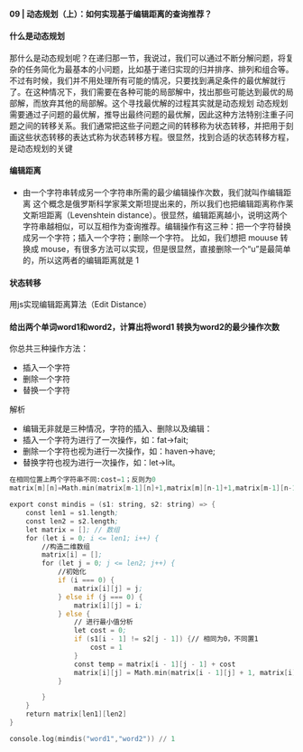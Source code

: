 #### 09 | 动态规划（上）：如何实现基于编辑距离的查询推荐？

#### 什么是动态规划
那什么是动态规划呢？在递归那一节，我说过，我们可以通过不断分解问题，将复杂的任务简化为最基本的小问题，比如基于递归实现的归并排序、排列和组合等。不过有时候，我们并不用处理所有可能的情况，只要找到满足条件的最优解就行了。在这种情况下，我们需要在各种可能的局部解中，找出那些可能达到最优的局部解，而放弃其他的局部解。这个寻找最优解的过程其实就是动态规划
动态规划需要通过子问题的最优解，推导出最终问题的最优解，因此这种方法特别注重子问题之间的转移关系。我们通常把这些子问题之间的转移称为状态转移，并把用于刻画这些状态转移的表达式称为状态转移方程。很显然，找到合适的状态转移方程，是动态规划的关键

#### 编辑距离
* 由一个字符串转成另一个字符串所需的最少编辑操作次数，我们就叫作编辑距离
这个概念是俄罗斯科学家莱文斯坦提出来的，所以我们也把编辑距离称作莱文斯坦距离（Levenshtein distance）。很显然，编辑距离越小，说明这两个字符串越相似，可以互相作为查询推荐。编辑操作有这三种：把一个字符替换成另一个字符；插入一个字符；删除一个字符。
比如，我们想把 mouuse 转换成 mouse，有很多方法可以实现，但是很显然，直接删除一个“u”是最简单的，所以这两者的编辑距离就是 1

#### 状态转移

用js实现编辑距离算法（Edit Distance）
#### 给出两个单词word1和word2，计算出将word1 转换为word2的最少操作次数

你总共三种操作方法：
* 插入一个字符
* 删除一个字符
* 替换一个字符

解析
* 编辑无非就是三种情况，字符的插入、删除以及编辑：
* 插入一个字符为进行了一次操作，如：fat->fait;
* 删除一个字符也视为进行一次操作，如：haven->have;
* 替换字符也视为进行一次操作，如：let->lit。

````asm
在相同位置上两个字符串不同:cost=1；反则为0
matrix[m][n]=Math.min(matrix[m-1][n]+1,matrix[m][n-1]+1,matrix[m-1][n-1]+cost)
````
````asm
export const mindis = (s1: string, s2: string) => {
    const len1 = s1.length;
    const len2 = s2.length;
    let matrix = []; // 数组
    for (let i = 0; i <= len1; i++) {
        //构造二维数组
        matrix[i] = [];
        for (let j = 0; j <= len2; j++) {
            //初始化
            if (i === 0) {
                matrix[i][j] = j;
            } else if (j === 0) {
                matrix[i][j] = i;
            } else {
                // 进行最小值分析
                let cost = 0;
                if (s1[i - 1] != s2[j - 1]) {// 相同为0，不同置1
                    cost = 1
                }
                const temp = matrix[i - 1][j - 1] + cost
                matrix[i][j] = Math.min(matrix[i - 1][j] + 1, matrix[i][j - 1] + 1, temp)
            }

        }
    }
    return matrix[len1][len2]
}

console.log(mindis("word1","word2")) // 1

````

